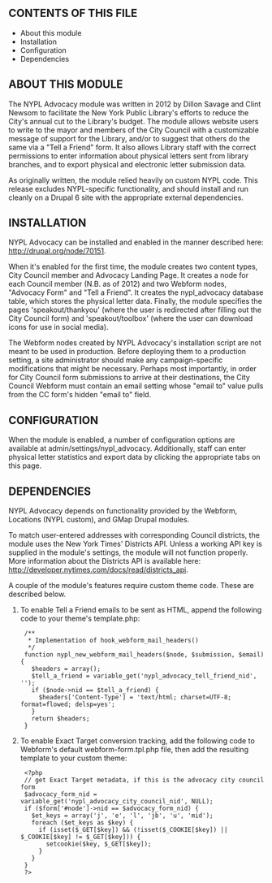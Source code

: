 CONTENTS OF THIS FILE
---------------------
* About this module
* Installation
* Configuration
* Dependencies

ABOUT THIS MODULE
-----------------
The NYPL Advocacy module was written in 2012 by Dillon Savage and Clint Newsom to facilitate the New York Public Library's efforts to reduce the City's annual cut to the Library's budget. The module allows website users to write to the mayor and members of the City Council with a customizable message of support for the Library, and/or to suggest that others do the same via a "Tell a Friend" form. It also allows Library staff with the correct permissions to enter information about physical letters sent from library branches, and to export physical and electronic letter submission data.

As originally written, the module relied heavily on custom NYPL code. This release excludes NYPL-specific functionality, and should install and run cleanly on a Drupal 6 site with the appropriate external dependencies.

INSTALLATION
------------
NYPL Advocacy can be installed and enabled in the manner described here: http://drupal.org/node/70151.

When it's enabled for the first time, the module creates two content types, City Council member and Advocacy Landing Page. It creates a node for each Council member (N.B. as of 2012) and two Webform nodes, "Advocacy Form" and "Tell a Friend". It creates the nypl_advocacy database table, which stores the physical letter data. Finally, the module specifies the pages 'speakout/thankyou' (where the user is redirected after filling out the City Council form) and 'speakout/toolbox' (where the user can download icons for use in social media).

The Webform nodes created by NYPL Advocacy's installation script are not meant to be used in production. Before deploying them to a production setting, a site administrator should make any campaign-specific modifications that might be necessary. Perhaps most importantly, in order for City Council form submissions to arrive at their destinations, the City Council Webform must contain an email setting whose "email to" value pulls from the CC form's hidden "email to" field.

CONFIGURATION
-------------
When the module is enabled, a number of configuration options are available at admin/settings/nypl_advocacy. Additionally, staff can enter physical letter statistics and export data by clicking the appropriate tabs on this page.

DEPENDENCIES
------------
NYPL Advocacy depends on functionality provided by the Webform, Locations (NYPL custom), and GMap Drupal modules.

To match user-entered addresses with corresponding Council districts, the module uses the New York Times' Districts API. Unless a working API key is supplied in the module's settings, the module will not function properly. More information about the Districts API is available here: http://developer.nytimes.com/docs/read/districts_api.

A couple of the module's features require custom theme code. These are described below.

1. To enable Tell a Friend emails to be sent as HTML, append the following code to your theme's template.php:

        /**
         * Implementation of hook_webform_mail_headers()
         */
        function nypl_new_webform_mail_headers($node, $submission, $email) {
          $headers = array();
          $tell_a_friend = variable_get('nypl_advocacy_tell_friend_nid', '');
          if ($node->nid == $tell_a_friend) {
            $headers['Content-Type'] = 'text/html; charset=UTF-8; format=flowed; delsp=yes';
          }
          return $headers;
        }

2. To enable Exact Target conversion tracking, add the following code to Webform's default webform-form.tpl.php file, then add the resulting template to your custom theme:

        <?php
        // get Exact Target metadata, if this is the advocacy city council form
        $advocacy_form_nid = variable_get('nypl_advocacy_city_council_nid', NULL);
        if ($form['#node']->nid == $advocacy_form_nid) {
          $et_keys = array('j', 'e', 'l', 'jb', 'u', 'mid');
          foreach ($et_keys as $key) {
            if (isset($_GET[$key]) && (!isset($_COOKIE[$key]) || $_COOKIE[$key] != $_GET[$key])) {
              setcookie($key, $_GET[$key]);
            }
          }
        }
        ?>
